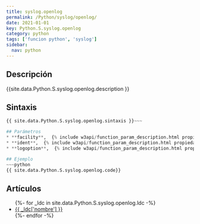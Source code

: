 ```yaml
---
title: syslog.openlog
permalink: /Python/syslog/openlog/
date: 2021-01-01
key: Python.S.syslog.openlog
category: python
tags: ['funcion python', 'syslog']
sidebar: 
  nav: python
---
```


## Descripción
{{site.data.Python.S.syslog.openlog.description }}

## Sintaxis
~~~python
{{ site.data.Python.S.syslog.openlog.sintaxis }}~~~

## Parámetros
* **facility**,  {% include w3api/function_param_description.html propiedad=site.data.Python.S.syslog.openlog valor="facility" %}
* **ident**,  {% include w3api/function_param_description.html propiedad=site.data.Python.S.syslog.openlog valor="ident" %}
* **logoption**,  {% include w3api/function_param_description.html propiedad=site.data.Python.S.syslog.openlog valor="logoption" %}

## Ejemplo
~~~python
{{ site.data.Python.S.syslog.openlog.code}}
~~~

## Artículos
<ul>
{%- for _ldc in site.data.Python.S.syslog.openlog.ldc -%}
   <li>
       <a href="{{_ldc['url'] }}">{{ _ldc['nombre'] }}</a>
   </li>
{%- endfor -%}
</ul>
